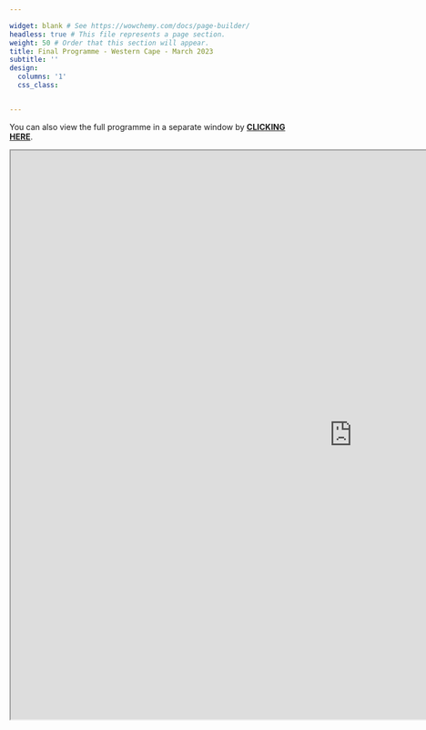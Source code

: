 ```yaml
---

widget: blank # See https://wowchemy.com/docs/page-builder/
headless: true # This file represents a page section.
weight: 50 # Order that this section will appear.
title: Final Programme - Western Cape - March 2023
subtitle: ''
design:
  columns: '1'
  css_class: 


---
```


You can also view the full programme in a separate window by __[CLICKING HERE](https://docs.google.com/spreadsheets/u/1/d/e/2PACX-1vSuD-uS2nH5fe1B9-kcQt4EJ4EXQZpjdhNHwHjHkuxFgixlb9nuqxkTZvhzUfOrmKNczs6MF4M_AfFa/pubhtml?gid=0&amp;single=true&amp;widget=true&amp;headers=false#)__.


<iframe width="1200px" height="1000px" src="https://docs.google.com/spreadsheets/d/e/2PACX-1vSuD-uS2nH5fe1B9-kcQt4EJ4EXQZpjdhNHwHjHkuxFgixlb9nuqxkTZvhzUfOrmKNczs6MF4M_AfFa/pubhtml?widget=true&amp;headers=false"></iframe>


